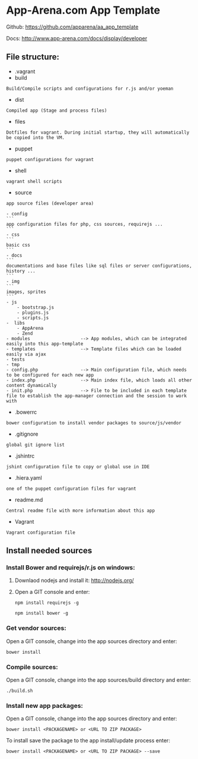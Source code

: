 
# App-Arena.com App Template

Github: https://github.com/apparena/aa_app_template

Docs:   http://www.app-arena.com/docs/display/developer

## File structure:

- .vagrant
- build
```
Build/Compile scripts and configurations for r.js and/or yoeman
```
- dist
```
Compiled app (Stage and process files)
```
- files
```
Dotfiles for vagrant. During initial startup, they will automatically be copied into the VM.
```
- puppet
```
puppet configurations for vagrant
```
- shell
```
vagrant shell scripts
```
- source
```
app source files (developer area)
```
    - config
    ```
    app configuration files for php, css sources, requirejs ...
    ```
    - css
    ```
    basic css
    ```
    - docs
    ```
    documentations and base files like sql files or server configurations, history ...
    ```
    - img
    ```
    images, sprites
    ```
    - js
        - bootstrap.js
        - plugins.js
        - scripts.js
    -  libs
        - AppArena
        - Zend
    - modules					--> App modules, which can be integrated easily into this app-template
    - templates					--> Template files which can be loaded easily via ajax
    - tests
    - tmp
    - config.php				--> Main configuration file, which needs to be configured for each new app
    - index.php					--> Main index file, which loads all other content dynamically
    - init.php					--> File to be included in each template file to establish the app-manager connection and the session to work with
- .bowerrc
```
bower configuration to install vendor packages to source/js/vendor
```
- .gitignore
```
global git ignore list
```
- .jshintrc
```
jshint configuration file to copy or global use in IDE
```
- .hiera.yaml
```
one of the puppet configuration files for vagrant
```
- readme.md
```
Central readme file with more information about this app
```
- Vagrant
```
Vagrant configuration file
```

## Install needed sources

### Install Bower and requirejs/r.js on windows:
1. Downlaod nodejs and install it: http://nodejs.org/
2. Open a GIT console and enter:

    ```
    npm install requirejs -g
    ```

    ```
    npm install bower -g
    ```

### Get vendor sources:
Open a GIT console, change into the app sources directory and enter:
```
bower install
```

### Compile sources:
Open a GIT console, change into the app sources/build directory and enter:
```
./build.sh
```

### Install new app packages:
Open a GIT console, change into the app sources directory and enter:
```
bower install <PACKAGENAME> or <URL TO ZIP PACKAGE>
```

To install save the package to the app install/update process enter:
```
bower install <PACKAGENAME> or <URL TO ZIP PACKAGE> --save
```
